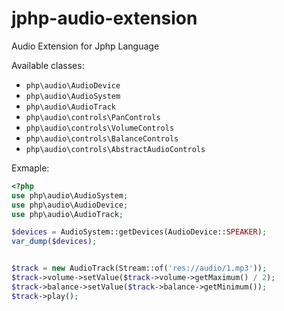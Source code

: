 jphp-audio-extension
==================

Audio Extension for Jphp Language

Available classes:
- `php\audio\AudioDevice`
- `php\audio\AudioSystem`
- `php\audio\AudioTrack`
- `php\audio\controls\PanControls`
- `php\audio\controls\VolumeControls`
- `php\audio\controls\BalanceControls`
- `php\audio\controls\AbstractAudioControls`


Exmaple:

```php
<?php
use php\audio\AudioSystem;
use php\audio\AudioDevice;
use php\audio\AudioTrack;

$devices = AudioSystem::getDevices(AudioDevice::SPEAKER);
var_dump($devices);


$track = new AudioTrack(Stream::of('res://audio/1.mp3'));
$track->volume->setValue($track->volume->getMaximum() / 2);
$track->balance->setValue($track->balance->getMinimum());
$track->play();
```

